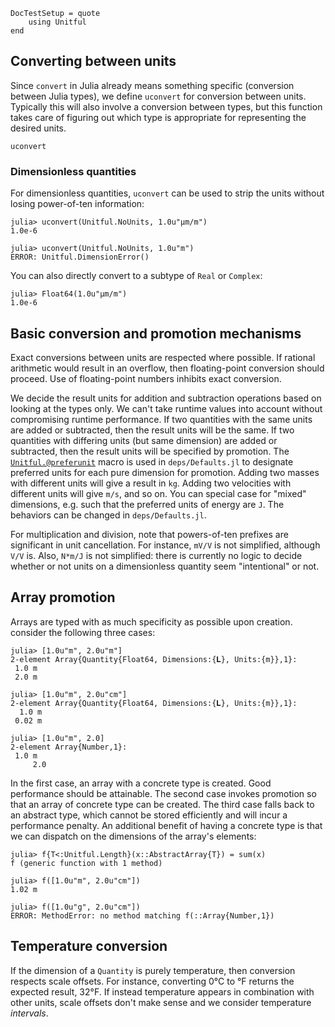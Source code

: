 ```@meta
DocTestSetup = quote
    using Unitful
end
```

## Converting between units

Since `convert` in Julia already means something specific (conversion between
Julia types), we define `uconvert` for conversion between units. Typically
this will also involve a conversion between types, but this function takes care
of figuring out which type is appropriate for representing the desired units.

```@docs
uconvert
```

### Dimensionless quantities

For dimensionless quantities, `uconvert` can be used to strip the units without
losing power-of-ten information:

```jldoctest
julia> uconvert(Unitful.NoUnits, 1.0u"μm/m")
1.0e-6

julia> uconvert(Unitful.NoUnits, 1.0u"m")
ERROR: Unitful.DimensionError()
```

You can also directly convert to a subtype of `Real` or `Complex`:

```jldoctest
julia> Float64(1.0u"μm/m")
1.0e-6
```

## Basic conversion and promotion mechanisms

Exact conversions between units are respected where possible. If rational
arithmetic would result in an overflow, then floating-point conversion should
proceed. Use of floating-point numbers inhibits exact conversion.

We decide the result units for addition and subtraction operations based
on looking at the types only. We can't take runtime values into account
without compromising runtime performance. If two quantities with the same units
are added or subtracted, then the result units will be the same. If two quantities
with differing units (but same dimension) are added or subtracted, then
the result units will be specified by promotion. The
[`Unitful.@preferunit`](@ref) macro is used in `deps/Defaults.jl` to designate
preferred units for each pure dimension for promotion. Adding two masses with
different units will give a result in `kg`. Adding two velocities with different
units will give `m/s`, and so on. You can special case for "mixed" dimensions,
e.g. such that the preferred units of energy are `J`. The behaviors can be
changed in `deps/Defaults.jl`.

For multiplication and division, note that powers-of-ten prefixes are significant
in unit cancellation. For instance, `mV/V` is not simplified, although `V/V` is.
Also, `N*m/J` is not simplified: there is currently no logic to decide
whether or not units on a dimensionless quantity seem "intentional" or not.

## Array promotion

Arrays are typed with as much specificity as possible upon creation. consider
the following three cases:

```jldoctest
julia> [1.0u"m", 2.0u"m"]
2-element Array{Quantity{Float64, Dimensions:{𝐋}, Units:{m}},1}:
 1.0 m
 2.0 m

julia> [1.0u"m", 2.0u"cm"]
2-element Array{Quantity{Float64, Dimensions:{𝐋}, Units:{m}},1}:
  1.0 m
 0.02 m

julia> [1.0u"m", 2.0]
2-element Array{Number,1}:
 1.0 m
     2.0
```

In the first case, an array with a concrete type is created. Good
performance should be attainable. The second case invokes promotion so that an
array of concrete type can be created. The third case falls back to an abstract
type, which cannot be stored efficiently and will incur a performance penalty.
An additional benefit of having a concrete type is that we can dispatch on the
dimensions of the array's elements:

```jldoctest
julia> f{T<:Unitful.Length}(x::AbstractArray{T}) = sum(x)
f (generic function with 1 method)

julia> f([1.0u"m", 2.0u"cm"])
1.02 m

julia> f([1.0u"g", 2.0u"cm"])
ERROR: MethodError: no method matching f(::Array{Number,1})
```

## Temperature conversion

If the dimension of a `Quantity` is purely temperature, then conversion
respects scale offsets. For instance, converting 0°C to °F returns the expected
result, 32°F. If instead temperature appears in combination with other units,
scale offsets don't make sense and we consider temperature *intervals*.
